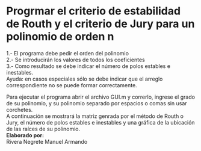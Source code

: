 # Progrmar el criterio de estabilidad de Routh y el criterio de Jury para un polinomio de orden n

1.- El programa debe pedir el orden del polinomio  
2.- Se introducirán los valores de todos los coeficientes  
3.- Como resultado se debe indicar el número de polos estables e inestables.  
Ayuda: en casos especiales sólo se debe indicar que el arreglo correspondiente no se puede formar correctamente.  

Para ejecutar el programa abrir el archivo GUI.m y correrlo, ingrese el grado de su polinomio, y su polinomio separado por espacios o comas sin usar corchetes.  
A continuación se mostrará la matriz genrada por el método de Routh o Jury, el número de polos estables e inestables y una gráfica de la ubicación de las raíces de su polinomio.  
**Elaborado por:**    
Rivera Negrete Manuel Armando
